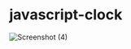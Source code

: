 # javascript-clock
![Screenshot (4)](https://user-images.githubusercontent.com/91301775/197374441-9d758d85-b945-4ea1-b336-f9ebc5fcb52b.png)
